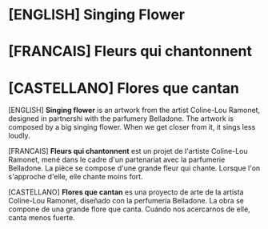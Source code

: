 # [ENGLISH] Singing Flower
# [FRANCAIS] Fleurs qui chantonnent
# [CASTELLANO] Flores que cantan

[ENGLISH]
**Singing flower** is an artwork from the artist Coline-Lou Ramonet, designed in partnershi with the parfumery Belladone.
The artwork is composed by a big singing flower. When we get closer from it, it sings less loudly.

[FRANCAIS]
**Fleurs qui chantonnent** est un projet de l'artiste Coline-Lou Ramonet, mené dans le cadre d'un partenariat avec la parfumerie Belladone.
La pièce se compose d'une grande fleur qui chante. Lorsque l'on s'approche d'elle, elle chante moins fort.

[CASTELLANO]
**Flores que cantan** es una proyecto de arte de la artista Coline-Lou Ramonet, diseñado con la perfumería Belladone.
La obra se compone de una grande flore que canta. Cuándo nos acercarnos de elle, canta menos fuerte.